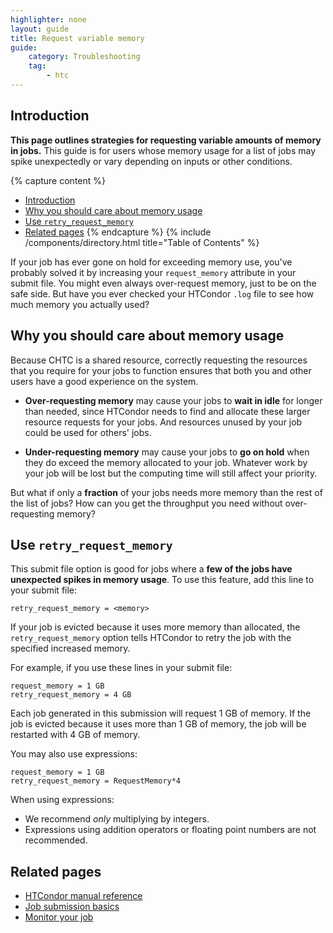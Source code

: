 ```yaml
---
highlighter: none
layout: guide
title: Request variable memory
guide:
    category: Troubleshooting
    tag:
        - htc
---
```


## Introduction

**This page outlines strategies for requesting variable amounts of memory in jobs.** This guide is for users whose memory usage for a list of jobs may spike unexpectedly or vary depending on inputs or other conditions.

{% capture content %}
- [Introduction](#introduction)
- [Why you should care about memory usage](#why-you-should-care-about-memory-usage)
- [Use `retry_request_memory`](#use-retry_request_memory)
- [Related pages](#related-pages)
{% endcapture %}
{% include /components/directory.html title="Table of Contents" %}

If your job has ever gone on hold for exceeding memory use, you've probably solved it by increasing your `request_memory` attribute in your submit file. You might even always over-request memory, just to be on the safe side. But have you ever checked your HTCondor `.log` file to see how much memory you actually used?

## Why you should care about memory usage

Because CHTC is a shared resource, correctly requesting the resources that you require for your jobs to function ensures that both you and other users have a good experience on the system.

* **Over-requesting memory** may cause your jobs to **wait in idle** for longer than needed, since HTCondor needs to find and allocate these larger resource requests for your jobs. And resources unused by your job could be used for others' jobs.

* **Under-requesting memory** may cause your jobs to **go on hold** when they do exceed the memory allocated to your job. Whatever work by your job will be lost but the computing time will still affect your priority.

But what if only a **fraction** of your jobs needs more memory than the rest of the list of jobs? How can you get the throughput you need without over-requesting memory?

## Use `retry_request_memory`

This submit file option is good for jobs where a **few of the jobs have unexpected spikes in memory usage**. To use this feature, add this line to your submit file:

```
retry_request_memory = <memory>
```

If your job is evicted because it uses more memory than allocated, the `retry_request_memory` option tells HTCondor to retry the job with the specified increased memory.

For example, if you use these lines in your submit file:

```
request_memory = 1 GB
retry_request_memory = 4 GB
```

Each job generated in this submission will request 1 GB of memory. If the job is evicted because it uses more than 1 GB of memory, the job will be restarted with 4 GB of memory.

You may also use expressions:

```
request_memory = 1 GB
retry_request_memory = RequestMemory*4
```

When using expressions:

* We recommend *only* multiplying by integers.
* Expressions using addition operators or floating point numbers are not recommended.

## Related pages

* [HTCondor manual reference](https://htcondor.readthedocs.io/en/main/man-pages/condor_submit.html#retry_request_memory)
* [Job submission basics](htcondor-job-submission)
* [Monitor your job](condor_q)
